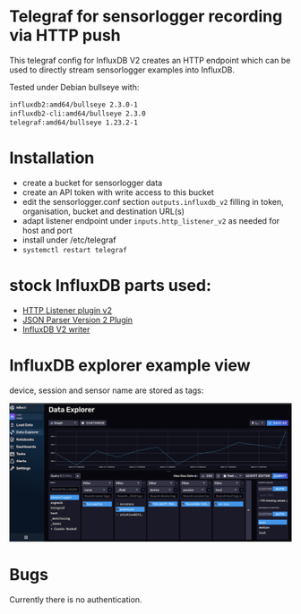 # Telegraf for sensorlogger recording via HTTP push

This telegraf config for InfluxDB V2 creates an HTTP endpoint which can be used to directly stream sensorlogger examples into InfluxDB.

Tested under Debian bullseye with:
```
influxdb2:amd64/bullseye 2.3.0-1 
influxdb2-cli:amd64/bullseye 2.3.0 
telegraf:amd64/bullseye 1.23.2-1 
```

# Installation

* create a bucket for sensorlogger data
* create an API token with write access to this bucket
* edit the sensorlogger.conf section `outputs.influxdb_v2` filling in token, organisation, bucket and destination URL(s)
* adapt listener endpoint under `inputs.http_listener_v2` as needed for host and port
* install under /etc/telegraf
* `systemctl restart telegraf`


# stock InfluxDB parts used:

* [HTTP Listener plugin v2](https://github.com/influxdata/telegraf/blob/release-1.23/plugins/inputs/http_listener_v2/README.md)
* [JSON Parser Version 2 Plugin](https://github.com/influxdata/telegraf/blob/release-1.23/plugins/inputs/http_listener_v2/README.md)
* [InfluxDB V2 writer](https://github.com/influxdata/telegraf/blob/release-1.23/plugins/outputs/influxdb_v2/README.md)

# InfluxDB explorer example view

device, session and sensor name are stored as tags:

![screenshot](screenshot.png)



# Bugs

Currently there is no authentication.
